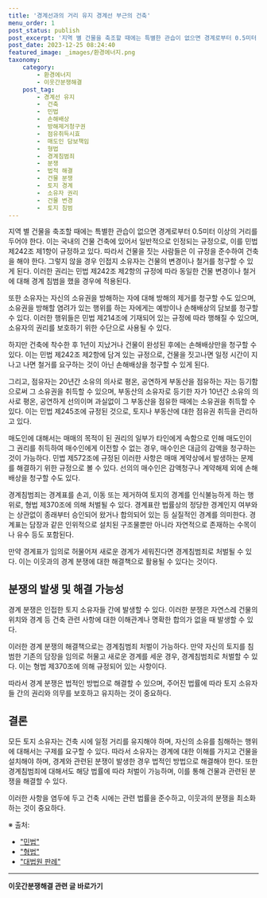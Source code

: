 ```yaml
---
title: '경계선과의 거리 유지 경계선 부근의 건축'
menu_order: 1
post_status: publish
post_excerpt: '지역 별 건물을 축조할 때에는 특별한 관습이 없으면 경계로부터 0.5미터 이상의 거리를 두어야 한다. 이는 국내의 건물 건축에 있어서 일반적으로 인정되는 규정으로, 이를 민법 제242조 제1항이 규정하고 있다. 따라서 건물을 짓는 사람들은 이 규정을 준수하여 건축을 해야 한다. 그렇지 않을 경우 인접지 소유자는 건물의 변경이나 철거를 청구할 수 있게 된다. 이러한 권리는 민법 제242조 제2항의 규정에 따라 동일한 건물 변경이나 철거에 대해 경계 침범을 했을 경우에 적용된다.'
post_date: 2023-12-25 08:24:40
featured_image: _images/환경에너지.png
taxonomy:
    category:
        - 환경에너지
        - 이웃간분쟁해결
    post_tag:
        - 경계선 유지
        -  건축
        -  민법
        -  손해배상
        -  방해제거청구권
        -  점유취득시효
        -  매도인 담보책임
        -  형법
        -  경계침범죄
        -  분쟁
        -  법적 해결
        -  건물 분쟁
        -  토지 경계
        -  소유자 권리
        -  건물 변경
        -  토지 침범
---
```



지역 별 건물을 축조할 때에는 특별한 관습이 없으면 경계로부터 0.5미터 이상의 거리를 두어야 한다. 이는 국내의 건물 건축에 있어서 일반적으로 인정되는 규정으로, 이를 민법 제242조 제1항이 규정하고 있다. 따라서 건물을 짓는 사람들은 이 규정을 준수하여 건축을 해야 한다. 그렇지 않을 경우 인접지 소유자는 건물의 변경이나 철거를 청구할 수 있게 된다. 이러한 권리는 민법 제242조 제2항의 규정에 따라 동일한 건물 변경이나 철거에 대해 경계 침범을 했을 경우에 적용된다. 

또한 소유자는 자신의 소유권을 방해하는 자에 대해 방해의 제거를 청구할 수도 있으며, 소유권을 방해할 염려가 있는 행위를 하는 자에게는 예방이나 손해배상의 담보를 청구할 수 있다. 이러한 행위들은 민법 제214조에 기재되어 있는 규정에 따라 행해질 수 있으며, 소유자의 권리를 보호하기 위한 수단으로 사용될 수 있다.

하지만 건축에 착수한 후 1년이 지났거나 건물이 완성된 후에는 손해배상만을 청구할 수 있다. 이는 민법 제242조 제2항에 담겨 있는 규정으로, 건물을 짓고나면 일정 시간이 지나고 나면 철거를 요구하는 것이 아닌 손해배상을 청구할 수 있게 된다.

그리고, 점유자는 20년간 소유의 의사로 평온, 공연하게 부동산을 점유하는 자는 등기함으로써 그 소유권을 취득할 수 있으며, 부동산의 소유자로 등기한 자가 10년간 소유의 의사로 평온, 공연하게 선의이며 과실없이 그 부동산을 점유한 때에는 소유권을 취득할 수 있다. 이는 민법 제245조에 규정된 것으로, 토지나 부동산에 대한 점유권 취득을 관리하고 있다.

매도인에 대해서는 매매의 목적이 된 권리의 일부가 타인에게 속함으로 인해 매도인이 그 권리를 취득하여 매수인에게 이전할 수 없는 경우, 매수인은 대금의 감액을 청구하는 것이 가능하다. 민법 제572조에 규정된 이러한 사항은 매매 계약상에서 발생하는 문제를 해결하기 위한 규정으로 볼 수 있다. 선의의 매수인은 감액청구나 계약해제 외에 손해배상을 청구할 수도 있다.

경계침범죄는 경계표를 손괴, 이동 또는 제거하여 토지의 경계를 인식불능하게 하는 행위로, 형법 제370조에 의해 처벌될 수 있다. 경계표란 법률상의 정당한 경계인지 여부와는 상관없이 종래부터 승인되어 왔거나 합의되어 있는 등 실질적인 경계를 의미한다. 경계표는 담장과 같은 인위적으로 설치된 구조물뿐만 아니라 자연적으로 존재하는 수목이나 유수 등도 포함된다.

만약 경계표가 임의로 허물어져 새로운 경계가 세워진다면 경계침범죄로 처벌될 수 있다. 이는 이웃과의 경계 분쟁에 대한 해결책으로 활용될 수 있다는 것이다.

## 분쟁의 발생 및 해결 가능성

경계 분쟁은 인접한 토지 소유자들 간에 발생할 수 있다. 이러한 분쟁은 자연스레 건물의 위치와 경계 등 건축 관련 사항에 대한 이해관계나 명확한 합의가 없을 때 발생할 수 있다.

이러한 경계 분쟁의 해결책으로는 경계침범죄 처벌이 가능하다. 만약 자신의 토지를 침범한 기존의 담장을 임의로 허물고 새로운 경계를 세운 경우, 경계침범죄로 처벌할 수 있다. 이는 형법 제370조에 의해 규정되어 있는 사항이다.

따라서 경계 분쟁은 법적인 방법으로 해결할 수 있으며, 주어진 법률에 따라 토지 소유자들 간의 권리와 의무를 보호하고 유지하는 것이 중요하다.

## 결론

모든 토지 소유자는 건축 시에 일정 거리를 유지해야 하며, 자신의 소유를 침해하는 행위에 대해서는 구제를 요구할 수 있다. 따라서 소유자는 경계에 대한 이해를 가지고 건물을 설치해야 하며, 경계와 관련된 분쟁이 발생한 경우 법적인 방법으로 해결해야 한다. 또한 경계침범죄에 대해서도 해당 법률에 따라 처벌이 가능하며, 이를 통해 건물과 관련된 분쟁을 해결할 수 있다.

이러한 사항을 염두에 두고 건축 시에는 관련 법률을 준수하고, 이웃과의 분쟁을 최소화하는 것이 중요하다.

※ 출처:

- ["민법"](http://www.law.go.kr)
- ["형법"](http://www.law.go.kr)
- ["대법원 판례"](http://cases.scourt.go.kr)
<!-- wp:separator -->
<hr class="wp-block-separator has-alpha-channel-opacity"/>
<!-- /wp:separator -->

<!-- wp:group {"backgroundColor":"base","layout":{"type":"constrained"}} -->
<div class="wp-block-group has-base-background-color has-background"><!-- wp:paragraph {"align":"center","fontSize":"medium"} -->
<p class="has-text-align-center has-large-font-size"><strong>이웃간분쟁해결 관련 글 바로가기</strong></p>
<!-- /wp:paragraph -->


<!-- wp:latest-posts
{"categories":[{"id":35111,"count":19,"description":"","link":"https://uknowlaw.com/category/%ec%9d%b4%ec%9b%83%ea%b0%84%eb%b6%84%ec%9f%81%ed%95%b4%ea%b2%b0/","name":"이웃간분쟁해결","slug":"이웃간분쟁해결","taxonomy":"category","parent":0,"meta":[],"_links":{"self":[{"href":"https://uknowlaw.com/wp-json/wp/v2/categories/35111"}],"collection":[{"href":"https://uknowlaw.com/wp-json/wp/v2/categories"}],"about":[{"href":"https://uknowlaw.com/wp-json/wp/v2/taxonomies/category"}],"wp:post_type":[{"href":"https://uknowlaw.com/wp-json/wp/v2/posts?categories=35111"}],"curies":[{"name":"wp","href":"https://api.w.org/{rel}","templated":true}]}}],"postsToShow":100,"excerptLength":28,"postLayout":"grid","columns":2,"featuredImageAlign":"left","featuredImageSizeSlug":"large","fontSize":"small"} /--></div>
<!-- /wp:group -->